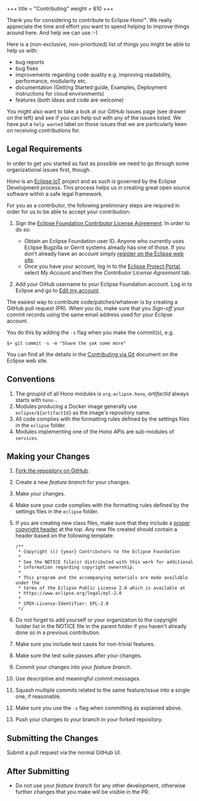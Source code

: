 +++
title = "Contributing"
weight = 610
+++

Thank you for considering to contribute to Eclipse Hono&trade;. We really appreciate the time and effort you want to
spend helping to improve things around here. And help we can use :-)
<!--more-->

Here is a (non-exclusive, non-prioritized) list of things you might be able to help us with:

* bug reports
* bug fixes
* improvements regarding code quality e.g. improving readability, performance, modularity etc.
* documentation (Getting Started guide, Examples, Deployment instructions for cloud environments)
* features (both ideas and code are welcome)

You might also want to take a look at our GitHub Issues page (see drawer on the left) and see if you can help out with any of the issues listed. We have put a `help wanted` label on those issues that we are particularly keen on receiving contributions for.

## Legal Requirements

In order to get you started as fast as possible we need to go through some organizational issues first, though.

Hono is an [Eclipse IoT](https://iot.eclipse.org) project and as such is governed by the Eclipse Development process.
This process helps us in creating great open source software within a safe legal framework.

For you as a contributor, the following preliminary steps are required in order for us to be able to accept your contribution:

1. Sign the [Eclipse Foundation Contributor License Agreement](https://eclipse.org/contribute/cla).
   In order to do so:

   * Obtain an Eclipse Foundation user ID. Anyone who currently uses Eclipse Bugzilla or Gerrit systems already has one of those. If you don't already have an account simply [register on the Eclipse web site](https://dev.eclipse.org/site_login/createaccount.php).
   * Once you have your account, log in to the [Eclipse Project Portal](https://projects.eclipse.org/), select *My Account* and then the *Contributor License Agreement* tab.

1. Add your GiHub username to your Eclipse Foundation account. Log in to Eclipse and go to [Edit my account](https://dev.eclipse.org/site_login/myaccount.php).

The easiest way to contribute code/patches/whatever is by creating a GitHub pull request (PR). When you do, make sure that you *Sign-off* your commit records using the same email address used for your Eclipse account.

You do this by adding the `-s` flag when you make the commit(s), e.g.

    $> git commit -s -m "Shave the yak some more"

You can find all the details in the [Contributing via Git](http://wiki.eclipse.org/Development_Resources/Contributing_via_Git) document on the Eclipse web site.

## Conventions

1. The *groupId* of all Hono modules is `org.eclipse.hono`, *artifactId* always starts with `hono-`.
1. Modules producing a Docker image generally use `eclipse/${artifactId}` as the image's repository name.
1. All code complies with the formatting rules defined by the settings files in the `eclipse` folder.
1. Modules implementing one of the Hono APIs are sub-modules of `services`.

## Making your Changes

1. [Fork the repository on GitHub](https://github.com/eclipse/hono#fork-destination-box).
2. Create a new *feature branch* for your changes.
3. Make your changes.
4. Make sure your code complies with the formatting rules defined by the settings files in the `eclipse` folder.
5.  If you are creating new class files, make sure that they include a [proper copyright header](https://www.eclipse.org/projects/handbook/#ip-copyright-headers) at the top.
    Any new file created should contain a header based on the following template:

        /**
         * Copyright (c) {year} Contributors to the Eclipse Foundation
         *
         * See the NOTICE file(s) distributed with this work for additional
         * information regarding copyright ownership.
         *
         * This program and the accompanying materials are made available under the
         * terms of the Eclipse Public License 2.0 which is available at
         * https://www.eclipse.org/legal/epl-2.0
         *
         * SPDX-License-Identifier: EPL-2.0
         */

6. Do not forget to add yourself or your organization to the copyright holder list in the NOTICE file in the parent folder if you haven't already done so in a previous contribution.
7. Make sure you include test cases for non-trivial features.
8. Make sure the test suite passes after your changes.
9. Commit your changes into your *feature branch*.
10. Use descriptive and meaningful commit messages.
11. Squash multiple commits related to the same feature/issue into a single one, if reasonable.
12. Make sure you use the `-s` flag when committing as explained above.
13. Push your changes to your branch in your forked repository.

## Submitting the Changes

Submit a pull request via the normal GitHub UI.

## After Submitting

* Do not use your *feature branch* for any other development, otherwise further changes that you make will be visible in the PR.

